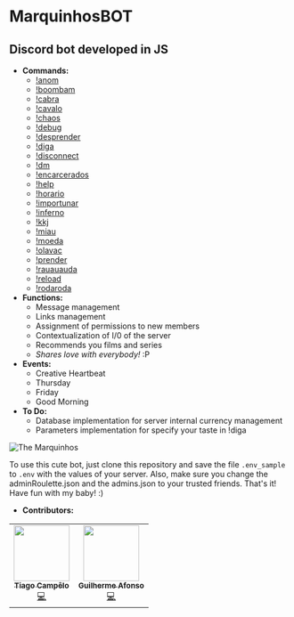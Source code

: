 # MarquinhosBOT
## Discord bot developed in JS

- **Commands:**
	- [!anom](commands/anom.js)
	- [!boombam](commands/boombam.js)
	- [!cabra](commands/cabra.js)
	- [!cavalo](commands/cavalo.js)
	- [!chaos](commands/chaos.js)
	- [!debug](commands/debug.js)
	- [!desprender](commands/desprender.js)
	- [!diga](commands/diga.js)
	- [!disconnect](commands/disconnect.js)
	- [!dm](commands/dm.js)
	- [!encarcerados](commands/encarcerados.js)
	- [!help](commands/help.js)
	- [!horario](commands/horario.js)
	- [!importunar](commands/importunar.js)
	- [!inferno](commands/inferno.js)
	- [!kkj](commands/kkj.js)
	- [!miau](commands/miau.js)
	- [!moeda](commands/moeda.js)
	- [!olavac](commands/olavac.js)
	- [!prender](commands/prender.js)
	- [!rauauauda](commands/rauauauda.js)
	- [!reload](commands/reload.js)
	- [!rodaroda](commands/rodaroda.js)
- **Functions:**
	- Message management
	- Links management
	- Assignment of permissions to new members
	- Contextualization of I/0 of the server
	- Recommends you films and series
	- *Shares love with everybody!* :P
- **Events:**
	- Creative Heartbeat
	- Thursday
	- Friday
	- Good Morning
- **To Do:**
	- Database implementation for server internal currency management
	- Parameters implementation for specify your taste in !diga
	
![The Marquinhos](https://i.imgur.com/KtfKQ5h.jpg)

To use this cute bot, just clone this repository and save the file ``.env_sample`` to ``.env`` with the values of your server. Also, make sure you change the adminRoulette.json and the admins.json to your trusted friends. That's it!
Have fun with my baby! :)

- **Contributors:**
<table>
	<tr>
		<td align="center">
			<a href="https://github.com/tiago-ds">
				<img src="https://avatars.githubusercontent.com/u/42779343?v=3?s=100" width="100px;" alt=""/>
				<br />
				<sub>
					<b>Tiago Campêlo</b>
				</sub>
			</a>
			<br />
			<a href="https://github.com/tiago-ds/Public-MarquinhosBOT/commits?author=tiago-ds" title="Code">💻</a>
		</td>
		<td align="center">
			<a href="https://github.com/guilhermeasper">
				<img src="https://avatars.githubusercontent.com/u/18534480?v=3?s=100" width="100px;" alt=""/>
				<br />
				<sub>
					<b>Guilherme Afonso</b>
				</sub>
			</a>
			<br />
			<a href="https://github.com/tiago-ds/Public-MarquinhosBOT/commits?author=guilhermeasper" title="Code">💻</a>
		</td>
	</tr>
</table>
